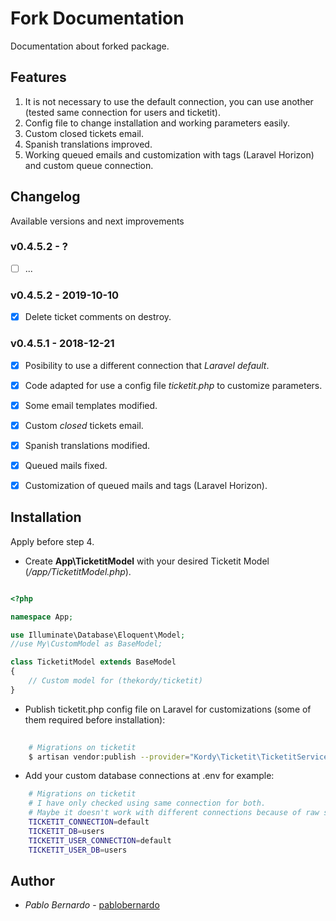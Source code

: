 # Fork Documentation

Documentation about forked package.


## Features 

1. It is not necessary to use the default connection, you can use another (tested same connection for users and ticketit).
2. Config file to change installation and working parameters easily.
3. Custom closed tickets email.
4. Spanish translations improved.
5. Working queued emails and customization with tags (Laravel Horizon) and custom queue connection.




## Changelog

Available versions and next improvements

### v0.4.5.2 - ?

- [ ] ...


### v0.4.5.2 - 2019-10-10

- [x] Delete ticket comments on destroy.

### v0.4.5.1 - 2018-12-21

- [x] Posibility to use a different connection that *Laravel default*.
- [x] Code adapted for use a config file *ticketit.php* to customize parameters.
- [x] Some email templates modified.
- [x] Custom *closed* tickets email.
- [x] Spanish translations modified.
- [x] Queued mails fixed.
- [x] Customization of queued mails and tags (Laravel Horizon).




## Installation

Apply before step 4.

- Create **App\TicketitModel** with your desired Ticketit Model (*/app/TicketitModel.php*).

```php

<?php

namespace App;

use Illuminate\Database\Eloquent\Model;
//use My\CustomModel as BaseModel;

class TicketitModel extends BaseModel
{
    // Custom model for (thekordy/ticketit)
}

```

- Publish ticketit.php config file on Laravel for customizations (some of them required before installation):

```bash
	
	# Migrations on ticketit
	$ artisan vendor:publish --provider="Kordy\Ticketit\TicketitServiceProvider" --tag=config --force

```

- Add your custom database connections at .env  for example:

```bash
	# Migrations on ticketit
	# I have only checked using same connection for both. 
	# Maybe it doesn't work with different connections because of raw sql joins in some parts of code
	TICKETIT_CONNECTION=default
	TICKETIT_DB=users
	TICKETIT_USER_CONNECTION=default
	TICKETIT_USER_DB=users

```



## Author

* *Pablo Bernardo* - [pablobernardo](https://github.com/pablobernardo)